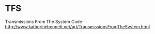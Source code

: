 # TFS
Transmissions From The System Code  http://www.katherinebennett.net/art/TransmissionsFromTheSystem.html
